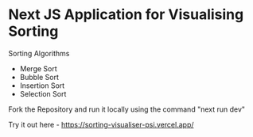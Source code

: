 <h1>Next JS Application for Visualising Sorting</h1>

Sorting Algorithms
- Merge Sort
- Bubble Sort
- Insertion Sort
- Selection Sort

Fork the Repository and run it locally using the command "next run dev"

Try it out here - https://sorting-visualiser-psi.vercel.app/


